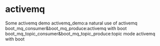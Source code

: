 # activemq
Some activemq demo
activemq_demo:a natural use of activemq
boot_mq_consumer&boot_mq_produce:activemq with boot
boot_mq_topic_consumer&boot_mq_topic_produce:topic mode activemq with boot
